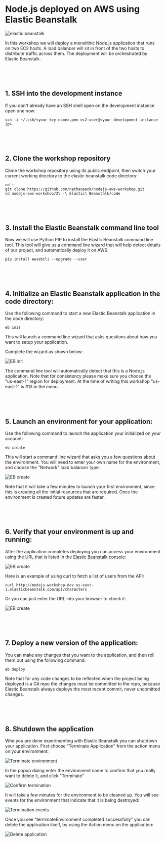 # Node.js deployed on AWS using Elastic Beanstalk

![elastic beanstalk](images/elastic-beanstalk-architecture.png)

In this workshop we will deploy a monolithic Node.js application that
runs on two EC2 hosts. A load balancer will sit in front of the two hosts
to distribute traffic across them. The deployment will be orchestrated
by Elastic Beanstalk.

&nbsp;

&nbsp;

## 1. SSH into the development instance

If you don't already have an SSH shell open on the development instance open one now:

```
ssh -i ~/.ssh/<your key name>.pem ec2-user@<your development instance ip>
```

&nbsp;

&nbsp;

## 2. Clone the workshop repository

Clone the workshop repository using its public endpoint, then switch your current working directory to the elastic beanstalk code directory:

```
cd ~
git clone https://github.com/nathanpeck/nodejs-aws-workshop.git
cd nodejs-aws-workshop/2\ -\ Elastic\ Beanstalk/code
```

&nbsp;

&nbsp;

## 3. Install the Elastic Beanstalk command line tool

Now we will use Python PIP to install the Elastic Beanstalk command line tool. This tool will give us a command line wizard that will help detect details of our project, and automatically deploy it on AWS:

```
pip install awsebcli --upgrade --user
```

&nbsp;

&nbsp;

## 4. Initialize an Elastic Beanstalk application in the code directory:

Use the following command to start a new Elastic Beanstalk application in the code directory:

```
eb init
```

This will launch a command line wizard that asks questions about how you want to setup your application.

Complete the wizard as shown below:

![EB init](./images/configure-elastic-beanstalk.png)

The command line tool will automatically detect that this is a Node.js application. Note that for consistency please make sure you choose the "us-east-1" region for deployment. At the time of writing this workshop "us-east-1" is #13 in the menu.

&nbsp;

&nbsp;

## 5. Launch an environment for your application:

Use the following command to launch the application your initialized on your account:

```
eb create
```

This will start a command line wizard that asks you a few questions about the environment. You will need to enter your own name for the environment, and choose the "Network" load balancer type:

![EB create](./images/create-environment.png)

Note that it will take a few minutes to launch your first environment, since this is creating all the initial resources that are required. Once the environment is created future updates are faster.

&nbsp;

&nbsp;

## 6. Verify that your environment is up and running:

After the application completes deploying you can access your environment using the URL that is listed in the [Elastic Beanstalk console](https://us-east-1.console.aws.amazon.com/elasticbeanstalk/home?region=us-east-1#/application/overview?applicationName=nodejs-workshop):

![EB create](./images/environment-url.png)

Here is an example of using curl to fetch a list of users from the API:

```
curl http://nodejs-workshop-dev.us-east-1.elasticbeanstalk.com/api/characters
```

Or you can just enter the URL into your browser to check it:

![EB create](./images/browser-json.png)

&nbsp;

&nbsp;

## 7. Deploy a new version of the application:

You can make any changes that you want to the application, and then roll them out using the following command:

```
eb deploy
```

Note that for any code changes to be reflected when the project being deployed is a Git repo the changes must be committed to the repo, because Elastic Beanstalk always deploys the most recent commit, never uncomitted changes.

&nbsp;

&nbsp;

## 8. Shutdown the application

Whe you are done experimenting with Elastic Beanstalk you can shutdown your application. First choose "Terminate Application" from the action menu on your environment:

![Terminate environment](./images/terminate-environment.png)

In the popup dialog enter the environment name to confirm that you really want to delete it, and click "Terminate"

![Confirm termination](./images/confirm-termination.png)

It will take a few minutes for the environment to be cleaned up. You will see events for the environment that indicate that it is being destroyed:

![Termination events](./images/termination-events.png)

Once you see "terminateEnvironment completed successfully" you can delete the application itself, by using the Action menu on the application:

![Delete application](./images/delete-application.png)

